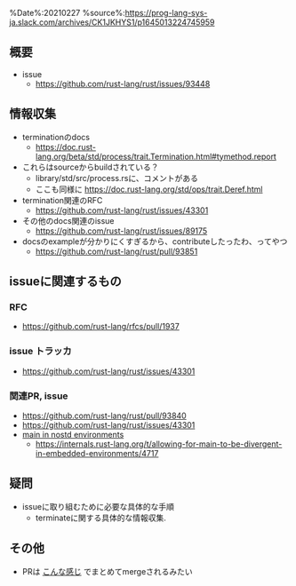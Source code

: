 %Date%:20210227
%source%:https://prog-lang-sys-ja.slack.com/archives/CK1JKHYS1/p1645013224745959

## 概要
* issue
  * https://github.com/rust-lang/rust/issues/93448
  
## 情報収集
* terminationのdocs
  * https://doc.rust-lang.org/beta/std/process/trait.Termination.html#tymethod.report
* これらはsourceからbuildされている？
  * library/std/src/process.rsに、コメントがある
  * ここも同様に https://doc.rust-lang.org/std/ops/trait.Deref.html
* termination関連のRFC
  * https://github.com/rust-lang/rust/issues/43301
* その他のdocs関連のissue
  * https://github.com/rust-lang/rust/issues/89175
* docsのexampleが分かりにくすぎるから、contributeしたったわ、ってやつ
  * https://github.com/rust-lang/rust/pull/93851

## issueに関連するもの
### RFC
* https://github.com/rust-lang/rfcs/pull/1937

### issue トラッカ
* https://github.com/rust-lang/rust/issues/43301

### 関連PR, issue
* https://github.com/rust-lang/rust/pull/93840
* https://github.com/rust-lang/rust/issues/43301
* [main in nostd environments](https://github.com/rust-lang/rfcs/blob/master/text/1937-ques-in-main.md#main-in-nostd-environments)
  * https://internals.rust-lang.org/t/allowing-for-main-to-be-divergent-in-embedded-environments/4717

## 疑問
* issueに取り組むために必要な具体的な手順
  * terminateに関する具体的な情報収集.

## その他
* PRは [こんな感じ](https://github.com/rust-lang/rust/pull/93956) でまとめてmergeされるみたい